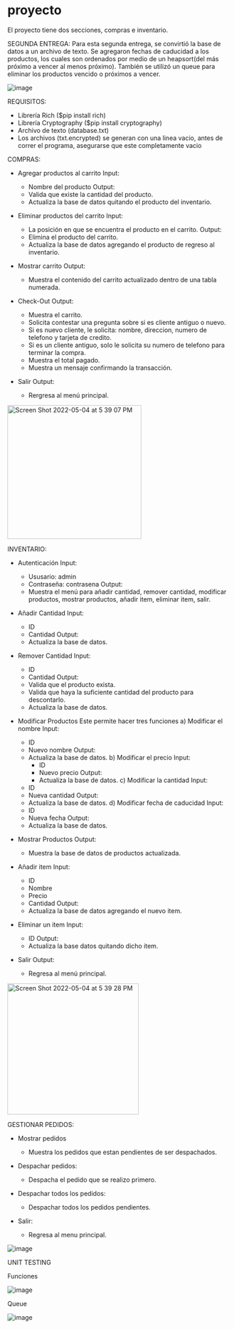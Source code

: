 # proyecto

El proyecto tiene dos secciones, compras e inventario. 

SEGUNDA ENTREGA: 
Para esta segunda entrega, se convirtió la base de datos a un archivo de texto. Se agregaron fechas de caducidad a los productos, los cuales son ordenados por medio de un heapsort(del más próximo a vencer al menos próximo). También se utilizó un queue para eliminar los productos vencido o próximos a vencer. 

![image](https://user-images.githubusercontent.com/97801260/169165769-eed8642d-0fc7-43e2-b525-95b665a1626c.png)




REQUISITOS:
- Librería Rich ($pip install rich)
- Librería Cryptography ($pip install cryptography)
- Archivo de texto (database.txt)
- Los archivos (txt.encrypted) se generan con una linea vacio, antes de correr el programa, asegurarse que este completamente vacio

COMPRAS:
- Agregar productos al carrito
  Input: 
  * Nombre del producto
  Output:
  * Valida que existe la cantidad del producto.
  * Actualiza la base de datos quitando el producto del inventario.
   
- Eliminar productos del carrito
  Input:
  * La posición en que se encuentra el producto en el carrito.
  Output: 
  * Elimina el producto del carrito.
  * Actualiza la base de datos agregando el producto de regreso al inventario.

- Mostrar carrito
  Output:
  * Muestra el contenido del carrito actualizado dentro de una tabla numerada.
 
- Check-Out
  Output:
  * Muestra el carrito.
  * Solicita contestar una pregunta sobre si es cliente antiguo o nuevo.
  * Si es nuevo cliente, le solicita: nombre, direccion, numero de telefono y tarjeta de credito.
  * Si es un cliente antiguo, solo le solicita su numero de telefono para terminar la compra.
  * Muestra el total pagado.
  * Muestra un mensaje confirmando la transacción.

- Salir
  Output:
  * Rergresa al menú principal.


<img width="301" alt="Screen Shot 2022-05-04 at 5 39 07 PM" src="https://user-images.githubusercontent.com/79061296/166842387-431a965e-0aa1-48b9-be6d-12e74437b7d2.png">




INVENTARIO: 
  - Autenticación
    Input:
    * Ususario: admin
    * Contraseña: contrasena 
    Output:
    * Muestra el menú para añadir cantidad, remover cantidad, modificar productos, mostrar productos, añadir item, eliminar item, salir.


  - Añadir Cantidad
    Input:
    * ID
    * Cantidad
    Output: 
    * Actualiza la base de datos.
 
  - Remover Cantidad
    Input:
    * ID
    * Cantidad
    Output:
    * Valida que el producto exista.
    * Valida que haya la suficiente cantidad del producto para descontarlo.
    * Actualiza la base de datos. 
     
  - Modificar Productos
    Este permite hacer tres funciones
    a) Modificar el nombre
      Input: 
      * ID
      * Nuevo nombre
      Output:
      * Actualiza la base de datos.
    b) Modificar el precio
       Input: 
        * ID
        * Nuevo precio
        Output:
        * Actualiza la base de datos.
    c) Modificar la cantidad
       Input: 
      * ID
      * Nueva cantidad
      Output:
      * Actualiza la base de datos.
    d) Modificar fecha de caducidad
       Input: 
      * ID
      * Nueva fecha
      Output:
      * Actualiza la base de datos.
    
  - Mostrar Productos
    Output:
    * Muestra la base de datos de productos actualizada.
    
  - Añadir item
    Input:
    * ID
    * Nombre
    * Precio
    * Cantidad
    Output:
    * Actualiza la base de datos agregando el nuevo item.

  - Eliminar un item
    Input: 
    * ID
    Output: 
    * Actualiza la base datos quitando dicho item.

  - Salir
    Output:
    * Regresa al menú principal.


<img width="295" alt="Screen Shot 2022-05-04 at 5 39 28 PM" src="https://user-images.githubusercontent.com/79061296/166842398-eeee45a3-2005-430b-a856-42327c2d3287.png">

 GESTIONAR PEDIDOS:
 
  - Mostrar pedidos
    * Muestra los pedidos que estan pendientes de ser despachados.
   
  - Despachar pedidos:
    * Despacha el pedido que se realizo primero.


  - Despachar todos los pedidos:
    * Despachar todos los pedidos pendientes.

  
  - Salir:
    * Regresa al menu principal.
  
 ![image](https://user-images.githubusercontent.com/97801260/169166468-c811fa41-a9fa-42e1-bf0f-fdf9787b565e.png)


UNIT TESTING

Funciones

![image](https://user-images.githubusercontent.com/97777878/166841861-af8f0c3a-5fce-4223-9889-160d12614641.png)



Queue

![image](https://user-images.githubusercontent.com/97777878/166842036-a99e5743-0261-44c9-a494-3e5eba621687.png)



